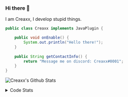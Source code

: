 ### Hi there 👋

I am Creaxx, I develop stupid things. 

```java
public class Creaxx implements JavaPlugin {

    public void onEnable() {
        System.out.println("Hello there!");
    }
    
    public String getContactInfo() {
        return "Message me on discord: Creaxx#0001";
    }
}
```
![Creaxx's Github Stats](https://github-readme-stats-creaxxogs-projects.vercel.app/api?username=CreaxxOG&show_icons=true&theme=dark&count_private=true)

<details>
  <summary>Code Stats</summary>

<!--START_SECTION:waka-->

```txt
Java              9 hrs 58 mins   ██████████████████████░░░   87.44 %
XML               30 mins         █░░░░░░░░░░░░░░░░░░░░░░░░   04.43 %
YAML              21 mins         ▓░░░░░░░░░░░░░░░░░░░░░░░░   03.21 %
Kotlin            18 mins         ▓░░░░░░░░░░░░░░░░░░░░░░░░   02.66 %
Docker            10 mins         ▒░░░░░░░░░░░░░░░░░░░░░░░░   01.49 %
```

<!--END_SECTION:waka-->
</details>
